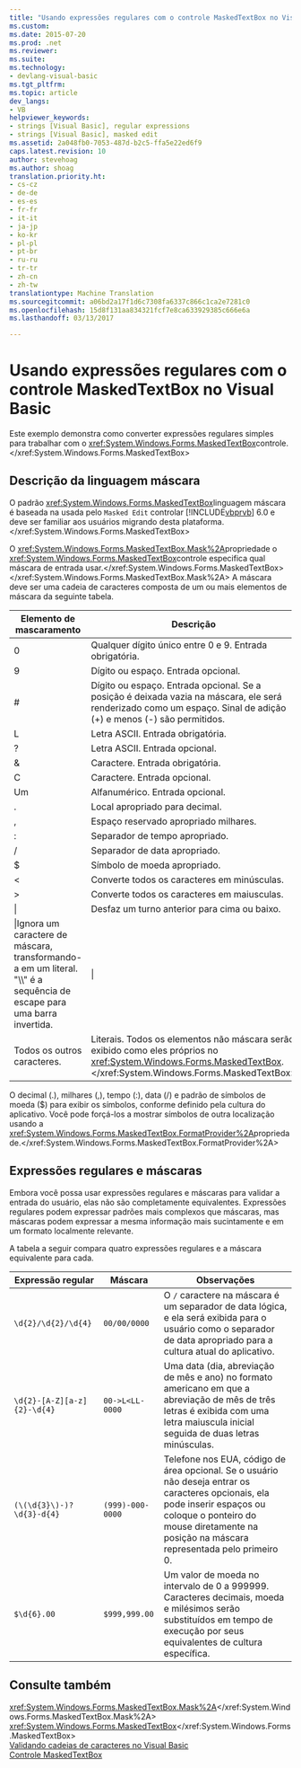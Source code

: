 ```yaml
---
title: "Usando expressões regulares com o controle MaskedTextBox no Visual Basic | Documentos do Microsoft"
ms.custom: 
ms.date: 2015-07-20
ms.prod: .net
ms.reviewer: 
ms.suite: 
ms.technology:
- devlang-visual-basic
ms.tgt_pltfrm: 
ms.topic: article
dev_langs:
- VB
helpviewer_keywords:
- strings [Visual Basic], regular expressions
- strings [Visual Basic], masked edit
ms.assetid: 2a048fb0-7053-487d-b2c5-ffa5e22ed6f9
caps.latest.revision: 10
author: stevehoag
ms.author: shoag
translation.priority.ht:
- cs-cz
- de-de
- es-es
- fr-fr
- it-it
- ja-jp
- ko-kr
- pl-pl
- pt-br
- ru-ru
- tr-tr
- zh-cn
- zh-tw
translationtype: Machine Translation
ms.sourcegitcommit: a06bd2a17f1d6c7308fa6337c866c1ca2e7281c0
ms.openlocfilehash: 15d8f131aa834321fcf7e8ca633929385c666e6a
ms.lasthandoff: 03/13/2017

---
```

# <a name="using-regular-expressions-with-the-maskedtextbox-control-in-visual-basic"></a>Usando expressões regulares com o controle MaskedTextBox no Visual Basic
Este exemplo demonstra como converter expressões regulares simples para trabalhar com o <xref:System.Windows.Forms.MaskedTextBox>controle.</xref:System.Windows.Forms.MaskedTextBox>  
  
## <a name="description-of-the-masking-language"></a>Descrição da linguagem máscara  
 O padrão <xref:System.Windows.Forms.MaskedTextBox>linguagem máscara é baseada na usada pelo `Masked Edit` controlar [!INCLUDE[vbprvb](../../../../csharp/programming-guide/concepts/linq/includes/vbprvb_md.md)] 6.0 e deve ser familiar aos usuários migrando desta plataforma.</xref:System.Windows.Forms.MaskedTextBox>  
  
 O <xref:System.Windows.Forms.MaskedTextBox.Mask%2A>propriedade o <xref:System.Windows.Forms.MaskedTextBox>controle especifica qual máscara de entrada usar.</xref:System.Windows.Forms.MaskedTextBox> </xref:System.Windows.Forms.MaskedTextBox.Mask%2A> A máscara deve ser uma cadeia de caracteres composta de um ou mais elementos de máscara da seguinte tabela.  
  
|Elemento de mascaramento|Descrição|Elemento de expressão regular|  
|---------------------|-----------------|--------------------------------|  
|0|Qualquer dígito único entre 0 e 9. Entrada obrigatória.|\d|  
|9|Dígito ou espaço. Entrada opcional.|[ \d]?|  
|#|Dígito ou espaço. Entrada opcional. Se a posição é deixada vazia na máscara, ele será renderizado como um espaço. Sinal de adição (+) e menos (-) são permitidos.|[ \d+-]?|  
|L|Letra ASCII. Entrada obrigatória.|[a-zA-Z]|  
|?|Letra ASCII. Entrada opcional.|[a-zA-Z]?|  
|&|Caractere. Entrada obrigatória.|[\p{Ll}\p{Lu}\p{Lt}\p{Lm}\p{Lo]}|  
|C|Caractere. Entrada opcional.|[\p{Ll}\p{Lu}\p{Lt}\p{Lm}\p{Lo}]?|  
|Um|Alfanumérico. Entrada opcional.|\W|  
|.|Local apropriado para decimal.|Não disponível.|  
|,|Espaço reservado apropriado milhares.|Não disponível.|  
|:|Separador de tempo apropriado.|Não disponível.|  
|/|Separador de data apropriado.|Não disponível.|  
|$|Símbolo de moeda apropriado.|Não disponível.|  
|\<|Converte todos os caracteres em minúsculas.|Não disponível.|  
|>|Converte todos os caracteres em maiusculas.|Não disponível.|  
|&#124;|Desfaz um turno anterior para cima ou baixo.|Não disponível.|  
|\|Ignora um caractere de máscara, transformando-a em um literal. "\\\\" é a sequência de escape para uma barra invertida.|\|  
|Todos os outros caracteres.|Literais. Todos os elementos não máscara serão exibido como eles próprios no <xref:System.Windows.Forms.MaskedTextBox>.</xref:System.Windows.Forms.MaskedTextBox>|Todos os outros caracteres.|  
  
 O decimal (.), milhares (,), tempo (:), data (/) e padrão de símbolos de moeda ($) para exibir os símbolos, conforme definido pela cultura do aplicativo. Você pode forçá-los a mostrar símbolos de outra localização usando a <xref:System.Windows.Forms.MaskedTextBox.FormatProvider%2A>propriedade.</xref:System.Windows.Forms.MaskedTextBox.FormatProvider%2A>  
  
## <a name="regular-expressions-and-masks"></a>Expressões regulares e máscaras  
 Embora você possa usar expressões regulares e máscaras para validar a entrada do usuário, elas não são completamente equivalentes. Expressões regulares podem expressar padrões mais complexos que máscaras, mas máscaras podem expressar a mesma informação mais sucintamente e em um formato localmente relevante.  
  
 A tabela a seguir compara quatro expressões regulares e a máscara equivalente para cada.  
  
|Expressão regular|Máscara|Observações|  
|------------------------|----------|-----------|  
|`\d{2}/\d{2}/\d{4}`|`00/00/0000`|O `/` caractere na máscara é um separador de data lógica, e ela será exibida para o usuário como o separador de data apropriado para a cultura atual do aplicativo.|  
|`\d{2}-[A-Z][a-z]{2}-\d{4}`|`00->L<LL-0000`|Uma data (dia, abreviação de mês e ano) no formato americano em que a abreviação de mês de três letras é exibida com uma letra maiuscula inicial seguida de duas letras minúsculas.|  
|`(\(\d{3}\)-)?\d{3}-d{4}`|`(999)-000-0000`|Telefone nos EUA, código de área opcional. Se o usuário não deseja entrar os caracteres opcionais, ela pode inserir espaços ou coloque o ponteiro do mouse diretamente na posição na máscara representada pelo primeiro 0.|  
|`$\d{6}.00`|`$999,999.00`|Um valor de moeda no intervalo de 0 a 999999. Caracteres decimais, moeda e milésimos serão substituídos em tempo de execução por seus equivalentes de cultura específica.|  
  
## <a name="see-also"></a>Consulte também  
 <xref:System.Windows.Forms.MaskedTextBox.Mask%2A></xref:System.Windows.Forms.MaskedTextBox.Mask%2A>   
 <xref:System.Windows.Forms.MaskedTextBox></xref:System.Windows.Forms.MaskedTextBox>   
 [Validando cadeias de caracteres no Visual Basic](../../../../visual-basic/programming-guide/language-features/strings/validating-strings.md)   
 [Controle MaskedTextBox](http://msdn.microsoft.com/library/235d6121-027d-481d-8d59-4f6794d15d0c)
